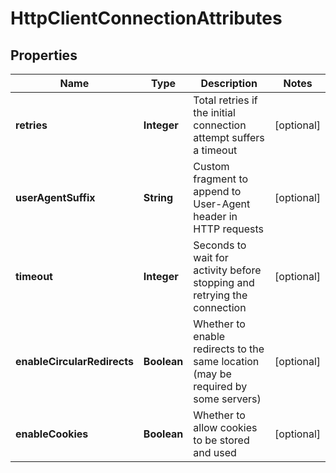 # HttpClientConnectionAttributes

## Properties
Name | Type | Description | Notes
------------ | ------------- | ------------- | -------------
**retries** | **Integer** | Total retries if the initial connection attempt suffers a timeout |  [optional]
**userAgentSuffix** | **String** | Custom fragment to append to User-Agent header in HTTP requests |  [optional]
**timeout** | **Integer** | Seconds to wait for activity before stopping and retrying the connection |  [optional]
**enableCircularRedirects** | **Boolean** | Whether to enable redirects to the same location (may be required by some servers) |  [optional]
**enableCookies** | **Boolean** | Whether to allow cookies to be stored and used |  [optional]
